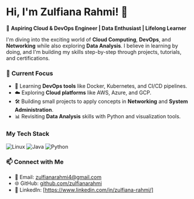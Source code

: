 
# Hi, I'm Zulfiana Rahmi! 👋  
🌟 **Aspiring Cloud & DevOps Engineer | Data Enthusiast | Lifelong Learner**  

I'm diving into the exciting world of **Cloud Computing**, **DevOps**, and **Networking** while also exploring **Data Analysis**. I believe in learning by doing, and I'm building my skills step-by-step through projects, tutorials, and certifications.  

### 🚀 **Current Focus**
- 🌱 Learning **DevOps tools** like Docker, Kubernetes, and CI/CD pipelines.
- ☁️ Exploring **Cloud platforms** like AWS, Azure, and GCP.
- 🛠 Building small projects to apply concepts in **Networking** and **System Administration**.
- 📊 Revisiting **Data Analysis** skills with Python and visualization tools.

### My Tech Stack

![Linux](https://img.shields.io/badge/Linux-%23FCC624.svg?style=for-the-badge&logo=linux&logoColor=black)
![Java](https://img.shields.io/badge/Java-%23F7DF1E.svg?style=for-the-badge&logo=java&logoColor=black)
![Python](https://img.shields.io/badge/Python-%233B8DB3.svg?style=for-the-badge&logo=python&logoColor=white)

### 📫 **Connect with Me**
- 📧 Email: zulfianarahmi4@gmail.com  
- 🌐 GitHub: [github.com/zulfianarahmi](https://github.com/zulfianarahmi)  
- 💬 LinkedIn: [https://www.linkedin.com/in/zulfiana-rahmi/]  
